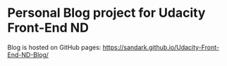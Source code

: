 # Personal Blog project for Udacity Front-End ND
Blog is hosted on GitHub pages: https://sandark.github.io/Udacity-Front-End-ND-Blog/
